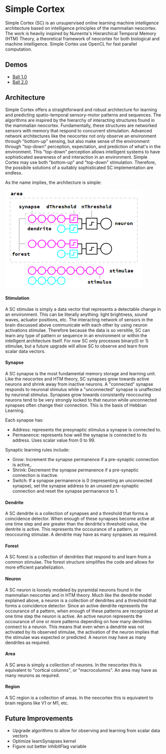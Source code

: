 # Simple Cortex

Simple Cortex (SC) is an unsupervised online learning machine intelligence architecture based on intelligence principles of the mammalian neocortex.  The work is heavily inspired by Numenta's Hierarchical Temporal Memory (HTM) Theory, a theoretical framework of neocortex for both biological and machine intelligence.  Simple Cortex use OpenCL for fast parallel computation.

## Demos

- [Ball 1.0](https://www.youtube.com/watch?v=Az5HldJHbKc)
- [Ball 2.0](https://www.youtube.com/watch?v=iRt8sVPZkss)

## Architecture

Simple Cortex offers a straightforward and robust architecture for learning and predicting spatio-temporal sensory-motor patterns and sequences.  The algorithms are inspired by the hierarchy of interacting structures found in the mammalian neocortex.  Fundamentally, these structures are networked sensors with memory that respond to concurrent stimulation.  Advanced network architectures like the neocortex not only observe an environment through "bottom-up" sensing, but also make sense of the environment through "top-down" perception, expectation, and prediction of what's in the environment.  This "top-down" perception allows intelligent systems to have sophisticated awareness of and interaction in an environment.  Simple Cortex may use both "bottom-up" and "top-down" stimulation.  Therefore, the possibile solutions of a suitably sophisticated SC implementation are endless.

As the name implies, the architecture is simple:

![alt tag](https://raw.githubusercontent.com/ddigiorg/neuroowl.github.io/master/webpages/technology/simple-cortex/sc.png)

#### Stimulation

A SC stimulae is simply a data vector that represents a detectable change in an environment.  This can be literally anything: light brightness, sound waves, actuator positions, etc.  The interacting network of sensors in the brain discussed above communicate with each other by using neuron activations stimulae.  Therefore because the data is so versitile, SC can learn any type of pattern or sequence in an environment or within the intelligent architecture itself.  For now SC only processes binary(0 or 1) stimulae, but a future upgrade will allow SC to observe and learn from scalar data vectors.

#### Synapse

A SC synapse is the most fundamental memory storage and learning unit.  Like the neocortex and HTM theory, SC synapses grow towards active neurons and shrink away from inactive neurons.  A "connected" synapse responds to neuronal stimulus while a "unconnected" synapse is unaffected by neuronal stimulus.  Synapses grow towards consistantly reoccouring neurons tend to be very strongly locked to that neuron while unconnected synapses often change their connection.  This is the basis of Hebbian Learning.

Each synapse has:
- Address: represents the presynaptic stimulus a synapse is connected to.
- Permanence: represents how well the synapse is connected to its address.  Uses scalar value from 0 to 99.

Synaptic learning rules include:
- Grow: Increment the synapse permanence if a pre-synaptic connection is active,.
- Shrink: Decrement the synapse permanence if a pre-synaptic connection is inactive.
- Switch: If a synapse permanence is 0 (representing an unconnected synapse), set the synapse address to an unused pre-synaptic connection and reset the synapse permanance to 1.

#### Dendrite

A SC dendrite is a collection of synapses and a threshold that forms a coincidence detector.  When enough of these synapses become active at one time step and are greater than the dendrite's threshold value, the dentrite is active.  This represents the occourance of a pattern, or reoccouring stimulae.  A dendrite may have as many synpases as required.

#### Forest

A SC forest is a collection of dendrites that respond to and learn from a common stimulae.  The forest structure simplifies the code and allows for more efficient parallelization.

#### Neuron

A SC neuron is loosely modeled by pyramidal neurons found in the mammalian neocortex and in HTM theory.  Much like the dendrite model explained above, a neuron is a collection of dendrites and a threshold that forms a coincidence detector.  Since an active dendrite represents the occourance of a pattern, when enough of these patterns are recognized at one time step the neuron is active.  An active neuron represents the occourance of one or more patterns depending on how many dendrites connect to a neuron.  This means that even when a dendrite was not activated by its observed stimulae, the activation of the neuron implies that the stimulae was expected or predicted.  A neuron may have as many dendrites as required.

#### Area

A SC area is simply a collection of neurons.  In the neocortex this is equivalent to "cortical columns", or "macrocolumns".  An area may have as many neurons as required.

#### Region

A SC region is a collection of areas.  In the neocortex this is equivalent to brain regions like V1 or M1, etc.

## Future Improvements
- Upgrade algorithms to allow for observing and learning from scalar data vectors
- Optimize learnSynapses kernel
- Figure out better inhibitFlag variable
